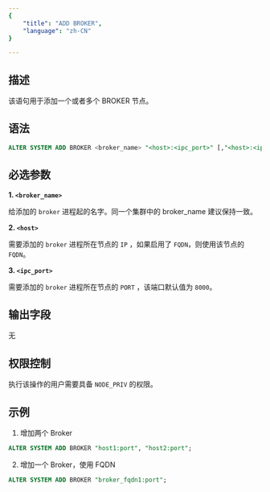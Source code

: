 ```yaml
---
{
    "title": "ADD BROKER",
    "language": "zh-CN"
}

---
```


<!--
Licensed to the Apache Software Foundation (ASF) under one
or more contributor license agreements.  See the NOTICE file
distributed with this work for additional information
regarding copyright ownership.  The ASF licenses this file
to you under the Apache License, Version 2.0 (the
"License"); you may not use this file except in compliance
with the License.  You may obtain a copy of the License at

  http://www.apache.org/licenses/LICENSE-2.0

Unless required by applicable law or agreed to in writing,
software distributed under the License is distributed on an
"AS IS" BASIS, WITHOUT WARRANTIES OR CONDITIONS OF ANY
KIND, either express or implied.  See the License for the
specific language governing permissions and limitations
under the License.
-->


## 描述

该语句用于添加一个或者多个 BROKER 节点。

## 语法

```sql
ALTER SYSTEM ADD BROKER <broker_name> "<host>:<ipc_port>" [,"<host>:<ipc_port>" [, ...] ];
```

## 必选参数
**1. `<broker_name>`**

给添加的 `broker` 进程起的名字。同一个集群中的 broker_name 建议保持一致。

**2. `<host>`**

需要添加的 `broker` 进程所在节点的 `IP` ，如果启用了 `FQDN`，则使用该节点的 `FQDN`。

**3. `<ipc_port>`**

需要添加的 `broker` 进程所在节点的 `PORT` ，该端口默认值为 `8000`。

## 输出字段
无

## 权限控制
执行该操作的用户需要具备 `NODE_PRIV` 的权限。

## 示例

1. 增加两个 Broker

```sql
ALTER SYSTEM ADD BROKER "host1:port", "host2:port";
```
2. 增加一个 Broker，使用 FQDN

```sql
ALTER SYSTEM ADD BROKER "broker_fqdn1:port";
```




